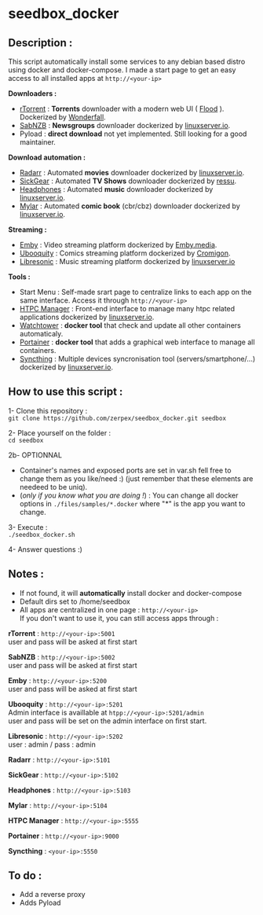 # seedbox_docker

## Description :
This script automatically install some services to any debian based distro using docker and docker-compose.
I made a start page to get an easy access to all installed apps at `http://<your-ip>`

**Downloaders :**
- [rTorrent](https://github.com/rakshasa/rtorrent) : **Torrents** downloader with a modern web UI ( [Flood](https://github.com/jfurrow/flood) ). Dockerized by [Wonderfall](https://github.com/Wonderfall/dockerfiles/tree/master/rtorrent-flood).
- [SabNZB](https://sabnzbd.org/) : **Newsgroups** downloader dockerized by [linuxserver.io](https://github.com/linuxserver/docker-sabnzbd).
- Pyload : **direct download** not yet implemented. Still looking for a good maintainer.

**Download automation :**
- [Radarr](https://github.com/Radarr/Radarr) : Automated **movies** downloader dockerized by [linuxserver.io](https://github.com/linuxserver/docker-headphones).
- [SickGear](https://github.com/SickGear/SickGear) : Automated **TV Shows** downloader dockerized by [ressu](https://github.com/SickGear/SickGear.Docker).
- [Headphones](https://github.com/rembo10/headphones) : Automated **music** downloader dockerized by [linuxserver.io](https://github.com/linuxserver/docker-headphones).
- [Mylar](https://github.com/evilhero/mylar) : Automated **comic book** (cbr/cbz) downloader dockerized by [linuxserver.io](https://github.com/linuxserver/docker-mylar).  

**Streaming :**
- [Emby](https://emby.media/) : Video streaming platform dockerized by [Emby.media](https://hub.docker.com/r/emby/embyserver/).
- [Ubooquity](https://vaemendis.net/ubooquity/) : Comics streaming platform dockerized by [Cromigon](https://github.com/cromigon/ubooquity-docker).
- [Libresonic](https://github.com/Libresonic/libresonic) : Music streaming platform dockerized by [linuxserver.io](https://github.com/linuxserver/docker-libresonic)

**Tools :**
- Start Menu : Self-made srart page to centralize links to each app on the same interface. Access it through `http://<your-ip>` 
- [HTPC Manager](https://github.com/Hellowlol/HTPC-Manager) : Front-end interface to manage many htpc related applications dockerized by [linuxserver.io](https://github.com/linuxserver/docker-htpcmanager).
- [Watchtower](https://github.com/v2tec/watchtower) : **docker tool** that check and update all other containers automaticaly.
- [Portainer](https://github.com/portainer/portainer) : **docker tool** that adds a graphical web interface to manage all containers.
- [Syncthing](https://syncthing.net/) : Multiple devices syncronisation tool (servers/smartphone/...) dockerized by [linuxserver.io](https://github.com/linuxserver/docker-syncthing).

## How to use this script :
1- Clone this repository :  
`git clone https://github.com/zerpex/seedbox_docker.git seedbox`

2- Place yourself on the folder :  
`cd seedbox`

2b- OPTIONNAL  
- Container's names and exposed ports are set in var.sh fell free to change them as you like/need :) (just remember that these elements are needeed to be uniq).
- (_only if you know what you are doing !_) : You can change all docker options in `./files/samples/*.docker` where "*" is the app you want to change.

3- Execute :  
`./seedbox_docker.sh`

4- Answer questions :)

## Notes :
- If not found, it will **automatically** install docker and docker-compose
- Default dirs set to /home/seedbox
- All apps are centralized in one page : `http://<your-ip>`  
  If you don't want to use it, you can still access apps through :

**rTorrent** : `http://<your-ip>:5001`  
 user and pass will be asked at first start

**SabNZB** : `http://<your-ip>:5002`  
 user and pass will be asked at first start

**Emby** : `http://<your-ip>:5200`  
 user and pass will be asked at first start

**Ubooquity** : `http://<your-ip>:5201`  
 Admin interface is availlable at `htpp://<your-ip>:5201/admin`  
 user and pass will be set on the admin interface on first start.

**Libresonic** : `http://<your-ip>:5202`  
 user : admin / pass : admin

**Radarr** : `http://<your-ip>:5101`

**SickGear** : `http://<your-ip>:5102`

**Headphones** : `http://<your-ip>:5103`

**Mylar** : `http://<your-ip>:5104`

**HTPC Manager** : `http://<your-ip>:5555`

**Portainer** : `http://<your-ip>:9000`

**Syncthing** : `<your-ip>:5550`

## To do :
- Add a reverse proxy
- Adds Pyload
